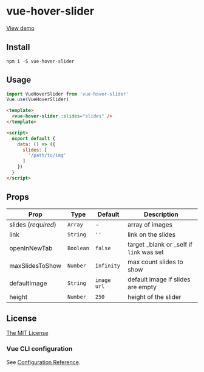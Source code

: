 # vue-hover-slider

[View demo](https://savayer.github.io/vue-hover-slider/)

## Install
```
npm i -S vue-hover-slider
```

## Usage
```javascript
import VueHoverSlider from 'vue-hover-slider'
Vue.use(VueHoverSlider)
```

```html
<template>
  <vue-hover-slider :slides="slides" />
</template>

<script>
  export default {
    data: () => ({
      slides: [
        '/path/to/img'
      ]
    })
  }
</script>
```

## Props

Prop | Type | Default | Description
--------- | ---- | ------- | -----------
slides (*required*) | `Array` | - | array of images
link | `String` | `''` | link on the slides
openInNewTab | `Boolean` | `false` | target _blank or _self if `link` was set
maxSlidesToShow | `Number` | `Infinity` | max count slides to show
defaultImage | `String` | `image url` | default image if slides are empty
height | `Number` | `250` | height of the slider

## License
[The MIT License](http://opensource.org/licenses/MIT)

### Vue CLI configuration
See [Configuration Reference](https://cli.vuejs.org/config/).

